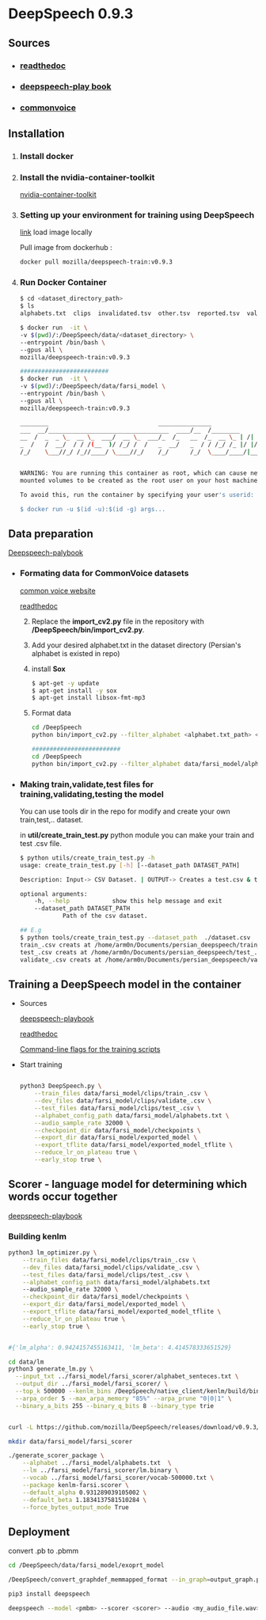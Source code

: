 # DeepSpeech 0.9.3

## Sources
	
- ### [readthedoc](https://deepspeech.readthedocs.io/en/v0.9.3/index.html)
- ### [deepspeech-play book](https://mozilla.github.io/deepspeech-playbook/)
- ### [commonvoice](https://commonvoice.mozilla.org/)


## Installation

1. ### Install docker

2. ### Install the nvidia-container-toolkit
	[nvidia-container-toolkit](https://docs.nvidia.com/datacenter/cloud-native/container-toolkit/install-guide.html#docker) 



3. ### Setting up your environment for training using DeepSpeech 
	[link](https://mozilla.github.io/deepspeech-playbook/ENVIRONMENT.html)
	load image locally

	Pull image from dockerhub :
	```bash
	docker pull mozilla/deepspeech-train:v0.9.3
	```
4. ### Run Docker Container
	```bash
	$ cd <dataset_directory_path>
	$ ls
	alphabets.txt  clips  invalidated.tsv  other.tsv  reported.tsv  validated.tsv

	$ docker run  -it \
	-v $(pwd)/:/DeepSpeech/data/<dataset_directory> \
	--entrypoint /bin/bash \
	--gpus all \
	mozilla/deepspeech-train:v0.9.3
	
	#########################
	$ docker run  -it \
	-v $(pwd)/:/DeepSpeech/data/farsi_model \
	--entrypoint /bin/bash \
	--gpus all \
	mozilla/deepspeech-train:v0.9.3 
	
	________                               _______________                
	___  __/__________________________________  ____/__  /________      __
	__  /  _  _ \_  __ \_  ___/  __ \_  ___/_  /_   __  /_  __ \_ | /| / /
	_  /   /  __/  / / /(__  )/ /_/ /  /   _  __/   _  / / /_/ /_ |/ |/ / 
	/_/    \___//_/ /_//____/ \____//_/    /_/      /_/  \____/____/|__/


	WARNING: You are running this container as root, which can cause new files in
	mounted volumes to be created as the root user on your host machine.

	To avoid this, run the container by specifying your user's userid:

	$ docker run -u $(id -u):$(id -g) args...

	
	```

## Data preparation 
[Deepspeech-palybook](https://mozilla.github.io/deepspeech-playbook/DATA_FORMATTING.html)
- ### Formating data for CommonVoice datasets
  [common voice website](https://voice.mozilla.org/data)

  [readthedoc](https://deepspeech.readthedocs.io/en/v0.9.3/TRAINING.html#common-voice-training-data)
	<!-- 1. convert all audio files to .wav using [sound convertor](https://ubuntuhandbook.org/index.php/2021/03/install-soundconverter-4-0-0-ubuntu-20-04/). -->
  	2. Replace the  **import_cv2.py** file in the repository with  **/DeepSpeech/bin/import_cv2.py**.
	3. Add your desired alphabet.txt in the dataset directory (Persian's alphabet is existed in repo)
	4. install **Sox**
		```bash
		$ apt-get -y update 
		$ apt-get install -y sox
		$ apt-get install libsox-fmt-mp3
		```

  	5. Format data
		```bash
		cd /DeepSpeech
		python bin/import_cv2.py --filter_alphabet <alphabet.txt_path> <dataset_directory>

		#########################
		cd /DeepSpeech
		python bin/import_cv2.py --filter_alphabet data/farsi_model/alphabets.txt data/farsi_model/
		```


- ### Making train,validate,test files for training,validating,testing the model
	You can use tools dir in the repo for modify and create  your own train,test,.. dataset.

	in **util/create_train_test.py** python module you can make your train and test .csv file.
	
	
	```bash
	$ python utils/create_train_test.py -h
	usage: create_train_test.py [-h] [--dataset_path DATASET_PATH]

	Description: Input-> CSV Dataset. | OUTPUT-> Creates a test.csv & train.csv beside the Input dataset.

	optional arguments:
		-h, --help            show this help message and exit
		--dataset_path DATASET_PATH
    			Path of the csv dataset.

	## E.g
	$ python tools/create_train_test.py --dataset_path  ./dataset.csv
	train_.csv creats at /home/arm0n/Documents/persian_deepspeech/train_.csv
	test_.csv creats at /home/arm0n/Documents/persian_deepspeech/test_.csv
	validate_.csv creats at /home/arm0n/Documents/persian_deepspeech/validate_.csv
	```



## Training a DeepSpeech model in the container
-  Sources
	
	[deepspeech-playbook](https://mozilla.github.io/deepspeech-playbook/TRAINING.html)

	[readthedoc](https://deepspeech.readthedocs.io/en/r0.9/TRAINING.html)

	[Command-line flags for the training scripts](https://deepspeech.readthedocs.io/en/v0.9.3/Flags.html#training-flags)
- Start training
	```bash

	python3 DeepSpeech.py \
  		--train_files data/farsi_model/clips/train_.csv \
  		--dev_files data/farsi_model/clips/validate_.csv \
  		--test_files data/farsi_model/clips/test_.csv \
		--alphabet_config_path data/farsi_model/alphabets.txt \
  		--audio_sample_rate 32000 \
  		--checkpoint_dir data/farsi_model/checkpoints \
  		--export_dir data/farsi_model/exported_model \
  		--export_tflite data/farsi_model/exported_model_tflite \
  		--reduce_lr_on_plateau true \
  		--early_stop true \

	```
## Scorer - language model for determining which words occur together
[deepspeech-playbook](https://mozilla.github.io/deepspeech-playbook/SCORER.html)
### Building kenlm
```bash
python3 lm_optimizer.py \
	--train_files data/farsi_model/clips/train_.csv \
  	--dev_files data/farsi_model/clips/validate_.csv \
  	--test_files data/farsi_model/clips/test_.csv \
	--alphabet_config_path data/farsi_model/alphabets.txt
  	--audio_sample_rate 32000 \
  	--checkpoint_dir data/farsi_model/checkpoints \
  	--export_dir data/farsi_model/exported_model \
  	--export_tflite data/farsi_model/exported_model_tflite \
  	--reduce_lr_on_plateau true \
  	--early_stop true \


#{'lm_alpha': 0.9424157455163411, 'lm_beta': 4.414578333651529}

cd data/lm
python3 generate_lm.py \
  --input_txt ../farsi_model/farsi_scorer/alphabet_senteces.txt \
  --output_dir ../farsi_model/farsi_scorer/ \
  --top_k 500000 --kenlm_bins /DeepSpeech/native_client/kenlm/build/bin/ \
  --arpa_order 5 --max_arpa_memory "85%" --arpa_prune "0|0|1" \
  --binary_a_bits 255 --binary_q_bits 8 --binary_type trie


curl -L https://github.com/mozilla/DeepSpeech/releases/download/v0.9.3/native_client.amd64.cuda.linux.tar.xz -o native_client.amd64.cuda.linux.tar.xz && tar -Jxvf native_client.amd64.cuda.linux.tar.xz

mkdir data/farsi_model/farsi_scorer

./generate_scorer_package \
	--alphabet ../farsi_model/alphabets.txt  \
	--lm ../farsi_model/farsi_scorer/lm.binary \
	--vocab ../farsi_model/farsi_scorer/vocab-500000.txt \
	--package kenlm-farsi.scorer \
	--default_alpha 0.931289039105002 \
	--default_beta 1.1834137581510284 \
	--force_bytes_output_mode True

```
## Deployment
convert .pb to .pbmm
```bash
cd /DeepSpeech/data/farsi_model/exoprt_model

/DeepSpeech/convert_graphdef_memmapped_format --in_graph=output_graph.pb --out_graph=output_graph.pbmm

```
```bash
pip3 install deepspeech

deepspeech --model <pmbm> --scorer <scorer> --audio <my_audio_file.wav>

```
